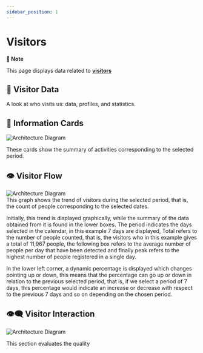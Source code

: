 ```yaml
---
sidebar_position: 1
---
```


# Visitors

<div className="callout callout-info">
  <strong>📝 Note</strong>

This page displays data related to **[visitors](../glosario/glosario.md)**

</div>

<div className="hero-banner">
  <div className="hero-content">
    <h2>👥 Visitor Data</h2>
    <p>A look at who visits us: data, profiles, and statistics.</p>
  </div>
</div>

## 🪪 Information Cards

<div className="doc-image-container">
  <img src={require('./img/tarjetas-de-informacion.jpg').default} alt="Architecture Diagram" className="doc-image doc-image-large" />
</div>

These cards show the summary of activities corresponding to the selected period.

## 👁️ Visitor Flow

<div className="doc-image-container">
  <img src={require('./img/flujo-de-visitantes.jpg').default} alt="Architecture Diagram" className="doc-image doc-image-large" />
</div>

<div style={{textAlign: 'justify'}}>
This graph shows the trend of visitors during the selected period, that is, the count of people corresponding to the selected dates.
</div>

Initially, this trend is displayed graphically, while the summary of the data obtained from it is found in the lower boxes. The period indicates the days selected in the calendar, in this example 7 days are displayed, Total refers to the number of people counted, that is, the visitors who in this example gives a total of 11,967 people, the following box refers to the average number of people per day that have been detected and finally peak refers to the highest number of people registered in a single day.

In the lower left corner, a dynamic percentage is displayed which changes pointing up or down, this means that the percentage can go up or down in relation to the previous selected period, that is, if we select a period of 7 days, this percentage would indicate an increase or decrease with respect to the previous 7 days and so on depending on the chosen period.

## 👁️‍🗨️ Visitor Interaction

<div className="doc-image-container">
  <img src={require('./img/interaccion-de-los-visitantes.jpg').default} alt="Architecture Diagram" className="doc-image doc-image-small" />
</div>

This section evaluates the quality

